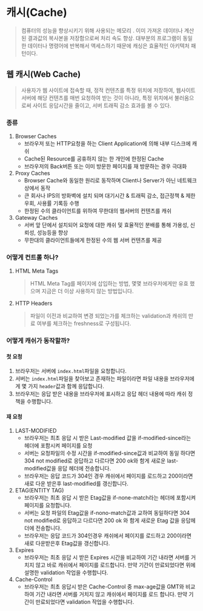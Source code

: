 # 캐시(Cache)

> 컴퓨터의 성능을 향상시키기 위해 사용되는 메모리 . 이미 가져온 데이터나 계산된 결과값의 복사본을 저장함으로써 처리 속도 향상. 대부분의 프로그램이 동일한 데이터나 명령어에 반복해서 액세스하기 때문에 캐싱은 효율적인 아키텍처 패턴이다.

## 웹 캐시(Web Cache)

> 사용자가 웹 사이트에 접속할 때, 정적 컨텐츠를 특정 위치에 저장하여, 웹사이트 서버에 해당 컨텐츠를 매번 요청하여 받는 것이 아니라, 특정 위치에서 불러옴으로써 사이트 응답시간을 줄이고, 서버 트래픽 감소 효과를 볼 수 있다.

### 종류

1. Browser Caches
   - 브라우저 또는 HTTP요청을 하는 Client Application에 의해 내부 디스크에 캐쉬
   - Cache된 Resource를 공휴하지 않는 한 개인에 한정된 Cache
   - 브라우저의 Back버튼 또는 이미 방문한 페이지를 재 방문하는 경우 극대화
2. Proxy Caches
   - Browser Cache와 동일한 원리로 동작하며 Client나 Server가 아닌 네트웨크 상에서 동작
   - 큰 회사나 IPS의 방화벽에 설치 되며 대기시간 & 트래픽 감소, 접근정책 & 제한 우회, 사용률 기록등 수행
   - 한정된 수의 클라이언트를 위하여 무한대의 웹서버의 컨텐츠를 캐쉬
3. Gateway Caches
   - 서버 앞 단에서 설치되어 요청에 대한 캐쉬 및 효율적인 분배를 통해 가용성, 신뢰성, 성능등을 향상
   - 무한대의 클라이언트들에게 한정된 수의 웹 서버 컨텐츠를 제공

### 어떻게 컨트롤 하나?

1. HTML Meta Tags

   > HTML Meta Tag를 페이지에 삽입하는 방법, 몇몇 브라우저에게만 유효 했으며 지금은 더 이상 사용하지 않는 방법입니다.

2. HTTP Headers

   > 파일이 이전과 비교하여 변경 되었는가를 체크하는 validation과 캐쉬의 만료 여부를 체크하는 freshness로 구성됩니다.

### 어떻게 캐쉬가 동작할까?

#### 첫 요청

1. 브라우저는 서버에 `index.html`파일을 요청합니다.
2. 서버는 `index.html`파일을 찾아보고 존재하는 파일이라면 파일 내용을 브라우저에게 몇 가지 `header`값과 함께 응답합니다.
3. 브라우저는 응답 받은 내용을 브라우저에 표시하고 응답 헤더 내용에 따라 캐쉬 정책을 수행합니다.

#### 재 요청

1. LAST-MODIFIED
   - 브라우저는 최초 응답 시 받은 Last-modified 값을 if-modified-since라는 헤더에 포함시켜 페이지를 요청
   - 서버는 요청파일의 수정 시간을 if-modified-since값과 비교하여 동일 하다면 304 not modified로 응답하고 다르다면 200 ok와 함게 새로운 last-modified값을 응답 헤더에 전송합니다.
   - 브라우저는 응답 코드가 304인 경우 캐쉬에서 페이지를 로드하고 200이라면 새로 다운 받은후 last-modified를 갱신합니다.
2. ETAG(ENTITY TAG)
   - 브라우저는 최초 응답 시 받은 Etag값을 if-none-match라는 헤더에 포함시켜 페이지를 요청합니다.
   - 서버는 요청 파일의 Etag값을 if-nono-match값과 교하여 동일하다면 304 not modified로 응답하고 다르다면 200 ok 와 함게 새로운 Etag 값을 응답헤더에 전송합니다.
   - 브라우저는 응답 코드가 304인경우 캐쉬에서 페이지를 로드하고 200이라면 새로 다운받은후 Etag값을 갱신합니다.
3. Expires
   - 브라우저는 최초 응답 시 받은 Expires 시간을 비교하여 기간 내라면 서버를 거치지 않고 바로 캐쉬에서 페이지를 로드합니다. 만약 기간이 만료되었다면 위에 설명한 validation 작업을 수행합니다.
4. Cache-Control
   - 브라우저는 최초 응답시 받은 Cache-Control 중 max-age값을 GMT와 비교하여 기간 내라면 서버를 거치지 않고 캐쉬에서 페이지를 로드 합니다. 만약 기간이 만료되었다면 validation 작업을 수행합니다.
